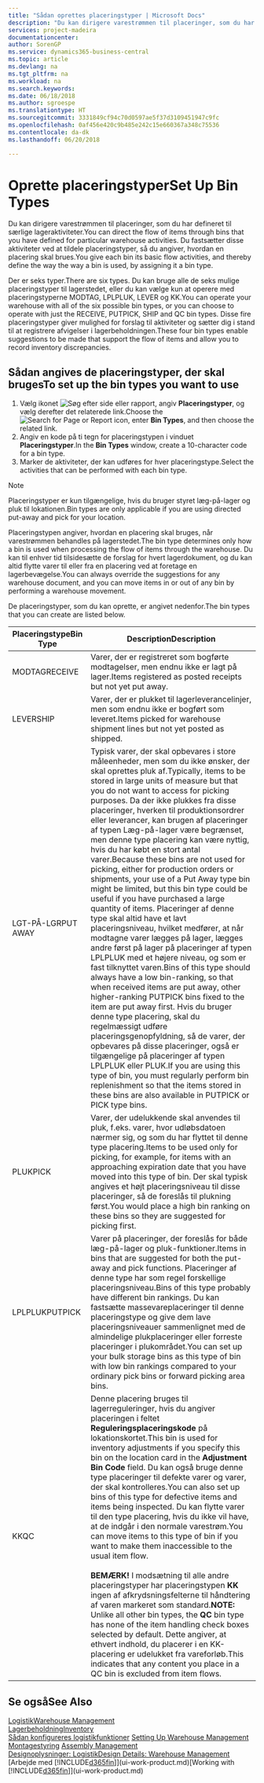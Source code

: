 ```yaml
---
title: "Sådan oprettes placeringstyper | Microsoft Docs"
description: "Du kan dirigere varestrømmen til placeringer, som du har defineret til særlige lageraktiviteter. Du fastsætter disse aktiviteter ved at tildele placeringstyper, så du angiver, hvordan en placering skal brues."
services: project-madeira
documentationcenter: 
author: SorenGP
ms.service: dynamics365-business-central
ms.topic: article
ms.devlang: na
ms.tgt_pltfrm: na
ms.workload: na
ms.search.keywords: 
ms.date: 06/18/2018
ms.author: sgroespe
ms.translationtype: HT
ms.sourcegitcommit: 3331849cf94c70d0597ae5f37d3109451947c9fc
ms.openlocfilehash: 0af456e420c9b485e242c15e660367a348c75536
ms.contentlocale: da-dk
ms.lasthandoff: 06/20/2018

---
```

# <a name="set-up-bin-types"></a><span data-ttu-id="c37f1-104">Oprette placeringstyper</span><span class="sxs-lookup"><span data-stu-id="c37f1-104">Set Up Bin Types</span></span>
<span data-ttu-id="c37f1-105">Du kan dirigere varestrømmen til placeringer, som du har defineret til særlige lageraktiviteter.</span><span class="sxs-lookup"><span data-stu-id="c37f1-105">You can direct the flow of items through bins that you have defined for particular warehouse activities.</span></span> <span data-ttu-id="c37f1-106">Du fastsætter disse aktiviteter ved at tildele placeringstyper, så du angiver, hvordan en placering skal brues.</span><span class="sxs-lookup"><span data-stu-id="c37f1-106">You give each bin its basic flow activities, and thereby define the way the way a bin is used, by assigning it a bin type.</span></span>  

<span data-ttu-id="c37f1-107">Der er seks typer.</span><span class="sxs-lookup"><span data-stu-id="c37f1-107">There are six types.</span></span> <span data-ttu-id="c37f1-108">Du kan bruge alle de seks mulige placeringstyper til lagerstedet, eller du kan vælge kun at operere med placeringstyperne MODTAG, LPLPLUK, LEVER og KK.</span><span class="sxs-lookup"><span data-stu-id="c37f1-108">You can operate your warehouse with all of the six possible bin types, or you can choose to operate with just the RECEIVE, PUTPICK, SHIP and QC bin types.</span></span> <span data-ttu-id="c37f1-109">Disse fire placeringstyper giver mulighed for forslag til aktiviteter og sætter dig i stand til at registrere afvigelser i lagerbeholdningen.</span><span class="sxs-lookup"><span data-stu-id="c37f1-109">These four bin types enable suggestions to be made that support the flow of items and allow you to record inventory discrepancies.</span></span>  

## <a name="to-set-up-the-bin-types-you-want-to-use"></a><span data-ttu-id="c37f1-110">Sådan angives de placeringstyper, der skal bruges</span><span class="sxs-lookup"><span data-stu-id="c37f1-110">To set up the bin types you want to use</span></span>  
1.  <span data-ttu-id="c37f1-111">Vælg ikonet ![Søg efter side eller rapport](media/ui-search/search_small.png "Ikonet Søg efter side eller rapport"), angiv **Placeringstyper**, og vælg derefter det relaterede link.</span><span class="sxs-lookup"><span data-stu-id="c37f1-111">Choose the ![Search for Page or Report](media/ui-search/search_small.png "Search for Page or Report icon") icon, enter **Bin Types**, and then choose the related link.</span></span>  
2.  <span data-ttu-id="c37f1-112">Angiv en kode på ti tegn for placeringstypen i vinduet **Placeringstyper**.</span><span class="sxs-lookup"><span data-stu-id="c37f1-112">In the **Bin Types** window, create a 10-character code for a bin type.</span></span>  
3.  <span data-ttu-id="c37f1-113">Marker de aktiviteter, der kan udføres for hver placeringstype.</span><span class="sxs-lookup"><span data-stu-id="c37f1-113">Select the activities that can be performed with each bin type.</span></span>  

> [!NOTE]  
>  <span data-ttu-id="c37f1-114">Placeringstyper er kun tilgængelige, hvis du bruger styret læg-på-lager og pluk til lokationen.</span><span class="sxs-lookup"><span data-stu-id="c37f1-114">Bin types are only applicable if you are using directed put-away and pick for your location.</span></span>  

<span data-ttu-id="c37f1-115">Placeringstypen angiver, hvordan en placering skal bruges, når varestrømmen behandles på lagerstedet.</span><span class="sxs-lookup"><span data-stu-id="c37f1-115">The bin type determines only how a bin is used when processing the flow of items through the warehouse.</span></span> <span data-ttu-id="c37f1-116">Du kan til enhver tid tilsidesætte de forslag for hvert lagerdokument, og du kan altid flytte varer til eller fra en placering ved at foretage en lagerbevægelse.</span><span class="sxs-lookup"><span data-stu-id="c37f1-116">You can always override the suggestions for any warehouse document, and you can move items in or out of any bin by performing a warehouse movement.</span></span>  

<span data-ttu-id="c37f1-117">De placeringstyper, som du kan oprette, er angivet nedenfor.</span><span class="sxs-lookup"><span data-stu-id="c37f1-117">The bin types that you can create are listed below.</span></span>  

|<span data-ttu-id="c37f1-118">Placeringstype</span><span class="sxs-lookup"><span data-stu-id="c37f1-118">Bin Type</span></span>|<span data-ttu-id="c37f1-119">Description</span><span class="sxs-lookup"><span data-stu-id="c37f1-119">Description</span></span>|  
|------------------|---------------------------------------|  
|<span data-ttu-id="c37f1-120">MODTAG</span><span class="sxs-lookup"><span data-stu-id="c37f1-120">RECEIVE</span></span>|<span data-ttu-id="c37f1-121">Varer, der er registreret som bogførte modtagelser, men endnu ikke er lagt på lager.</span><span class="sxs-lookup"><span data-stu-id="c37f1-121">Items registered as posted receipts but not yet put away.</span></span>|  
|<span data-ttu-id="c37f1-122">LEVER</span><span class="sxs-lookup"><span data-stu-id="c37f1-122">SHIP</span></span>|<span data-ttu-id="c37f1-123">Varer, der er plukket til lagerleverancelinjer, men som endnu ikke er bogført som leveret.</span><span class="sxs-lookup"><span data-stu-id="c37f1-123">Items picked for warehouse shipment lines but not yet posted as shipped.</span></span>|  
|<span data-ttu-id="c37f1-124">LGT-PÅ-LGR</span><span class="sxs-lookup"><span data-stu-id="c37f1-124">PUT AWAY</span></span>|<span data-ttu-id="c37f1-125">Typisk varer, der skal opbevares i store måleenheder, men som du ikke ønsker, der skal oprettes pluk af.</span><span class="sxs-lookup"><span data-stu-id="c37f1-125">Typically, items to be stored in large units of measure but that you do not want to access for picking purposes.</span></span> <span data-ttu-id="c37f1-126">Da der ikke plukkes fra disse placeringer, hverken til produktionsordrer eller leverancer, kan brugen af placeringer af typen Læg-på-lager være begrænset, men denne type placering kan være nyttig, hvis du har købt en stort antal varer.</span><span class="sxs-lookup"><span data-stu-id="c37f1-126">Because these bins are not used for picking, either for production orders or shipments, your use of a Put Away type bin might be limited, but this bin type could be useful if you have purchased a large quantity of items.</span></span> <span data-ttu-id="c37f1-127">Placeringer af denne type skal altid have et lavt placeringsniveau, hvilket medfører, at når modtagne varer lægges på lager, lægges andre først på lager på placeringer af typen LPLPLUK med et højere niveau, og som er fast tilknyttet varen.</span><span class="sxs-lookup"><span data-stu-id="c37f1-127">Bins of this type should always have a low bin-ranking, so that when received items are put away, other higher-ranking PUTPICK bins fixed to the item are put away first.</span></span> <span data-ttu-id="c37f1-128">Hvis du bruger denne type placering, skal du regelmæssigt udføre placeringsgenopfyldning, så de varer, der opbevares på disse placeringer, også er tilgængelige på placeringer af typen LPLPLUK eller PLUK.</span><span class="sxs-lookup"><span data-stu-id="c37f1-128">If you are using this type of bin, you must regularly perform bin replenishment so that the items stored in these bins are also available in PUTPICK or PICK type bins.</span></span>|  
|<span data-ttu-id="c37f1-129">PLUK</span><span class="sxs-lookup"><span data-stu-id="c37f1-129">PICK</span></span>|<span data-ttu-id="c37f1-130">Varer, der udelukkende skal anvendes til pluk, f.eks. varer, hvor udløbsdatoen nærmer sig, og som du har flyttet til denne type placering.</span><span class="sxs-lookup"><span data-stu-id="c37f1-130">Items to be used only for picking, for example, for items with an approaching expiration date that you have moved into this type of bin.</span></span> <span data-ttu-id="c37f1-131">Der skal typisk angives et højt placeringsniveau til disse placeringer, så de foreslås til plukning først.</span><span class="sxs-lookup"><span data-stu-id="c37f1-131">You would place a high bin ranking on these bins so they are suggested for picking first.</span></span>|  
|<span data-ttu-id="c37f1-132">LPLPLUK</span><span class="sxs-lookup"><span data-stu-id="c37f1-132">PUTPICK</span></span>|<span data-ttu-id="c37f1-133">Varer på placeringer, der foreslås for både læg-på-lager og pluk-funktioner.</span><span class="sxs-lookup"><span data-stu-id="c37f1-133">Items in bins that are suggested for both the put-away and pick functions.</span></span> <span data-ttu-id="c37f1-134">Placeringer af denne type har som regel forskellige placeringsniveau.</span><span class="sxs-lookup"><span data-stu-id="c37f1-134">Bins of this type probably have different bin rankings.</span></span> <span data-ttu-id="c37f1-135">Du kan fastsætte massevareplaceringer til denne placeringstype og give dem lave placeringsniveauer sammenlignet med de almindelige plukplaceringer eller forreste placeringer i plukområdet.</span><span class="sxs-lookup"><span data-stu-id="c37f1-135">You can set up your bulk storage bins as this type of bin with low bin rankings compared to your ordinary pick bins or forward picking area bins.</span></span>|  
|<span data-ttu-id="c37f1-136">KK</span><span class="sxs-lookup"><span data-stu-id="c37f1-136">QC</span></span>|<span data-ttu-id="c37f1-137">Denne placering bruges til lagerreguleringer, hvis du angiver placeringen i feltet **Reguleringsplaceringskode** på lokationskortet.</span><span class="sxs-lookup"><span data-stu-id="c37f1-137">This bin is used for inventory adjustments if you specify this bin on the location card in the **Adjustment Bin Code** field.</span></span> <span data-ttu-id="c37f1-138">Du kan også bruge denne type placeringer til defekte varer og varer, der skal kontrolleres.</span><span class="sxs-lookup"><span data-stu-id="c37f1-138">You can also set up bins of this type for defective items and items being inspected.</span></span> <span data-ttu-id="c37f1-139">Du kan flytte varer til den type placering, hvis du ikke vil have, at de indgår i den normale varestrøm.</span><span class="sxs-lookup"><span data-stu-id="c37f1-139">You can move items to this type of bin if you want to make them inaccessible to the usual item flow.</span></span><br /><br /> <span data-ttu-id="c37f1-140">**BEMÆRK!** I modsætning til alle andre placeringstyper har placeringstypen **KK** ingen af afkrydsningsfelterne til håndtering af varen markeret som standard.</span><span class="sxs-lookup"><span data-stu-id="c37f1-140">**NOTE:** Unlike all other bin types, the **QC** bin type has none of the item handling check boxes selected by default.</span></span> <span data-ttu-id="c37f1-141">Dette angiver, at ethvert indhold, du placerer i en KK-placering er udelukket fra vareforløb.</span><span class="sxs-lookup"><span data-stu-id="c37f1-141">This indicates that any content you place in a QC bin is excluded from item flows.</span></span>|  

## <a name="see-also"></a><span data-ttu-id="c37f1-142">Se også</span><span class="sxs-lookup"><span data-stu-id="c37f1-142">See Also</span></span>
[<span data-ttu-id="c37f1-143">Logistik</span><span class="sxs-lookup"><span data-stu-id="c37f1-143">Warehouse Management</span></span>](warehouse-manage-warehouse.md)  
[<span data-ttu-id="c37f1-144">Lagerbeholdning</span><span class="sxs-lookup"><span data-stu-id="c37f1-144">Inventory</span></span>](inventory-manage-inventory.md)  
<span data-ttu-id="c37f1-145">[Sådan konfigureres logistikfunktioner](warehouse-setup-warehouse.md)   </span><span class="sxs-lookup"><span data-stu-id="c37f1-145">[Setting Up Warehouse Management](warehouse-setup-warehouse.md)   </span></span>  
<span data-ttu-id="c37f1-146">[Montagestyring](assembly-assemble-items.md)  </span><span class="sxs-lookup"><span data-stu-id="c37f1-146">[Assembly Management](assembly-assemble-items.md)  </span></span>  
[<span data-ttu-id="c37f1-147">Designoplysninger: Logistik</span><span class="sxs-lookup"><span data-stu-id="c37f1-147">Design Details: Warehouse Management</span></span>](design-details-warehouse-management.md)  
<span data-ttu-id="c37f1-148">[Arbejde med [!INCLUDE[d365fin](includes/d365fin_md.md)]](ui-work-product.md)</span><span class="sxs-lookup"><span data-stu-id="c37f1-148">[Working with [!INCLUDE[d365fin](includes/d365fin_md.md)]](ui-work-product.md)</span></span>

